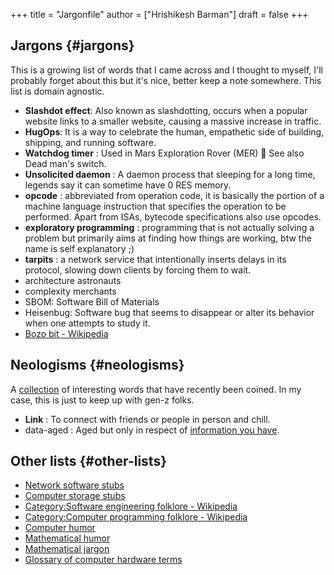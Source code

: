 +++
title = "Jargonfile"
author = ["Hrishikesh Barman"]
draft = false
+++

## Jargons {#jargons}

This is a growing list of words that I came across and I thought to myself, I'll probably forget about this but it's nice, better keep a note somewhere. This list is domain agnostic.

-   **Slashdot effect**: Also known as slashdotting, occurs when a popular website links to a smaller website, causing a massive increase in traffic.
-   **HugOps**: It is a way to celebrate the human, empathetic side of building, shipping, and running software.
-   **Watchdog timer** : Used in Mars Exploration Rover (MER) 🚀 See also Dead man's switch.
-   **Unsolicited daemon** : A daemon process that sleeping for a long time, legends say it can sometime have 0 RES memory.
-   **opcode** : abbreviated from operation code, it is basically the portion of a machine language instruction that specifies the operation to be performed. Apart from ISAs, bytecode specifications also use opcodes.
-   **exploratory programming** : programming that is not actually solving a problem but primarily aims at finding how things are working, btw the name is self explanatory ;)
-   **tarpits** : a network service that intentionally inserts delays in its protocol, slowing down clients by forcing them to wait.
-   architecture astronauts
-   complexity merchants
-   SBOM: Software Bill of Materials
-   Heisenbug: Software bug that seems to disappear or alter its behavior when one attempts to study it.
-   [Bozo bit - Wikipedia](https://en.wikipedia.org/wiki/Bozo_bit)


## Neologisms {#neologisms}

A [collection](https://maggieappleton.com/neologisms) of interesting words that have recently been coined. In my case, this is just to keep up with gen-z folks.

-   **Link** : To connect with friends or people in person and chill.
-   data-aged : Aged but only in respect of [information you have](https://studio.ribbonfarm.com/p/superhistory-not-superintelligence).


## Other lists {#other-lists}

-   [Network software stubs](https://en.wikipedia.org/wiki/Category:Network_software_stubs)
-   [Computer storage stubs](https://en.wikipedia.org/wiki/Category:Computer_storage_stubs)
-   [Category:Software engineering folklore - Wikipedia](https://en.wikipedia.org/wiki/Category:Software_engineering_folklore)
-   [Category:Computer programming folklore - Wikipedia](https://en.wikipedia.org/wiki/Category:Computer_programming_folklore)
-   [Computer humor](https://en.wikipedia.org/wiki/Category:Computer_humor)
-   [Mathematical humor](https://en.wikipedia.org/wiki/Category:Mathematical_humor)
-   [Mathematical jargon](https://en.wikipedia.org/wiki/List_of_mathematical_jargon)
-   [Glossary of computer hardware terms](https://en.wikipedia.org/wiki/Glossary_of_computer_hardware_terms)
